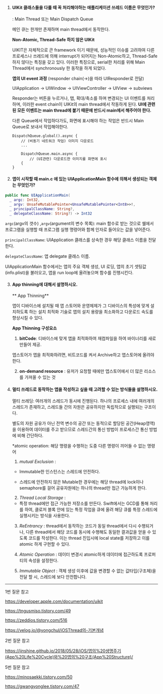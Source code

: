 1. #### UIKit 클래스들을 다룰 때 꼭 처리해야하는 애플리케이션 쓰레드 이름은 무엇인가?

   : Main Thread 또는 Main Dispatch Queue

   메인 큐는 한개만 존재하며 main thread에서 동작한다.  

   

   **Non-Atomic, Thread-Safe 하지 않은 UIKit**

   UIKIT은 자체적으로 큰 framework 이기 때문에, 성능적인 이슈를 고려하여 다른 프로세스나 쓰레드에 의해 interrupt가 되어지는 Non-Atomic하고, Thread-Safe 하지 않다는 특징을 갖고 있다. 이러한 특징으로,  serial한 처리를 위해 Main Thread에서 synchronously 한 동작을 하게 되었다. 

   

   **앱의 UI event 과정** (responder chain(->)을 따라 UIResponder로 전달)

   UIApplication -> UIWindow -> UIViewController -> UIView -> subviews 

   

   Responder는 버튼을 누르거나, 탭, 확대/축소를 하며 변경되는 UI 이벤트를 처리하며, 이러한 event chain이 UIKit의 main thread에서 작동하게 된다. **UI에 관련된 모든 이벤트는 main thread에 붙기 때문에 반드시 main에서 해주어야 한다.** 

   

   다른 Queue에서 작업하다가도, 화면에 표시해야 하는 작업은 반드시 Main Queue로 보내서 작업해야한다. 

   ```
   DispatchQueue.global().async {
       // (비동기 네트워크 작업) 이미지 다운로드
       ...
       
       DispatchQueue.main.async {
           // (UI관련) 다운로드한 이미지를 화면에 표시
       {
   }
   ```

   

2. #### 앱이 시작할 때 main.c 에 있는 UIApplicationMain 함수에 의해서 생성되는 객체는 무엇인가?

   

```swift
public func UIApplicationMain(
  _ argc: Int32,
  _ argv: UnsafeMutablePointer<UnsafeMutablePointer<Int8>>!,
  _ principalClassName: String?,
  _ delegateClassName: String?) -> Int32
```



`argc`(argv의 갯수) ,`argv`(argument의 변수 목록): main 함수로 받는 것으로 쉘에서 프로그램을 실행할 때 프로그램 실행 명령어와 함께 인자로 들어오는 값을 넣어준다.

`principalClassName`: UIApplication 클래스를 상속한 경우 해당 클래스 이름을 전달한다. 

`delegateClassName`: 앱 delegate 클래스 이름. 

UIApplicationMain 함수에서는 앱의 주요 객체 생성, UI 로딩, 앱의 초기 셋팅값(info.plist)을 불러오고, 앱을 run loop에 올려놓으며 함수를 진행시킨다. 



3. #### App thinning에 대해서 설명하시오.

   

   ** App Thinning**

   앱이 디바이스에 설치될 때 앱 스토어와 운영체제가 그 디바이스의 특성에 맞게 설치하도록 하는 설치 최적화 기술로 앱의 설치 용량을 최소화하고 다운로드 속도를 향상시킬 수 있다.

    

   **App Thinning 구성요소** 

   1) **bitCode**: 디바이스에 맞게 앱을 최적화하여 재컴파일을 하여 바이너리를 새로 만들어 제공.

   앱스토어가 앱을 최적화하려면, 비트코드를 켜서 Archive하고 앱스토어에 올려야 한다.

    

   2) **on-demand resource** : 유저가 요청할 때에만 앱스토어에서 더 많은 리소스를 가져올 수 있는 것

   

4. #### 멀티 쓰레드로 동작하는 앱을 작성하고 싶을 때 고려할 수 있는 방식들을 설명하시오.

   

   멀티 쓰레딩: 여러개의 스레드가 동시에 진행된다. 하나의 프로세스 내에 여러개의 스레드가 존재하고, 스레드들 간의 자원은 공유하지만 독립적으로 실행되는 구조이다. 

   별도의 자원 공유가 아닌 전역 변수의 공간 또는 동적으로 할당된 공간(Heap영역)을 이용하여 데이터를 주고 받으므로 스레드간의 통신 방법이 프로세스간 통신 방법에 비해 간단하다. 

   

   *atomic operation: 해당 명령을 수행하는 도중 다른 명령이 끼어들 수 없는 명령어

   

   1) *mutual Exclusion* :

   - Immutable한 인스턴스는 스레드에 안전하다. 

   - 스레드에 안전하지 않은 Mutable한 경우에는 해당 thread에 lock이나 semaphore를 걸어 공유자원에는 하나의 thread만 접근 가능하게 한다.

   

   2) *Thread Local Storage* : 

   - 특정 thread에만 접근 가능한 저장소를 만든다. Swift에서는 GCD를 통해 처리를 하여, 클로저 블록 안에 있는 특정 작업을 큐에 올려 해당 큐를 특정 스레드에 실행시키는 방식을 사용한다. 

     

   3) *ReEntrancy* : thread에서 동작하는 코드가 동일 thread에서 다시 수행되거나, 다른 thread에서 해당 코드를 동시에 수행해도 동일한 결과값을 얻을 수 있도록 코드를 작성한다. 이는 thread 진입시에 local state를 저장하고 이를 atomic 하게 구현할 수 있다. 

   

   4) *Atomic Operation* : 데이터 변경시 atomic하게 데이터에 접근하도록 프로퍼티의 속성을 설정한다.  

   

   5) *Immutable Object* : 객체 생성 이후에 값을 변경할 수 없는 값타입(구조체)을 전달 할 시, 스레드에 보다 안전합니다. 

   

------

1번 질문 참고

https://developer.apple.com/documentation/uikit

https://tngusmiso.tistory.com/49

https://zeddios.tistory.com/516

https://velog.io/@yongchul/iOSThread의-기본개념



2번 질문 참고 

https://jinshine.github.io/2018/05/28/iOS/앱의%20생명주기(App%20Life%20Cycle)와%20앱의%20구조(App%20Structure)/



5번 질문 참고 

https://minosaekki.tistory.com/50

https://gwangyonglee.tistory.com/47


